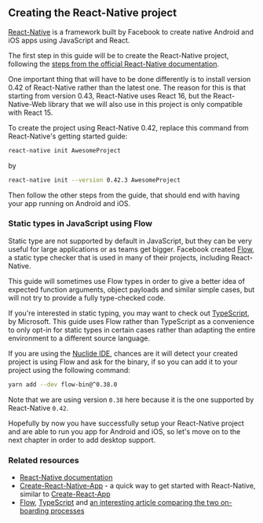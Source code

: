 ## Creating the React-Native project

[React-Native](http://facebook.github.io/react-native/) is a framework built by Facebook to create native Android and iOS apps using JavaScript and React.

The first step in this guide will be to create the React-Native project, following the [steps from the official React-Native documentation](https://facebook.github.io/react-native/releases/0.42/docs/getting-started.html).

One important thing that will have to be done differently is to install version 0.42 of React-Native rather than the latest one. The reason for this is that starting from version 0.43, React-Native uses React 16, but the React-Native-Web library that we will also use in this project is only compatible with React 15.

To create the project using React-Native 0.42, replace this command from React-Native's getting started guide:

```bash
react-native init AwesomeProject
```

by

```bash
react-native init --version 0.42.3 AwesomeProject
```

Then follow the other steps from the guide, that should end with having your app running on Android and iOS.

### Static types in JavaScript using Flow

Static type are not supported by default in JavaScript, but they can be very useful for large applications or as teams get bigger. Facebook created [Flow](https://flow.org/), a static type checker that is used in many of their projects, including React-Native.

This guide will sometimes use Flow types in order to give a better idea of expected function arguments, object payloads and similar simple cases, but will not try to provide a fully type-checked code.

If you're interested in static typing, you may want to check out [TypeScript](https://www.typescriptlang.org/), by Microsoft. This guide uses Flow rather than TypeScript as a convenience to only opt-in for static types in certain cases rather than adapting the entire environment to a different source language.

If you are using the [Nuclide IDE](https://nuclide.io/), chances are it will detect your created project is using Flow and ask for the binary, if so you can add it to your project using the following command:

```bash
yarn add --dev flow-bin@^0.38.0
```

Note that we are using version `0.38` here because it is the one supported by React-Native `0.42`.

Hopefully by now you have successfully setup your React-Native project and are able to run you app for Android and iOS, so let's move on to the next chapter in order to add desktop support.

### Related resources

* [React-Native documentation](http://facebook.github.io/react-native/)
* [Create-React-Native-App](https://github.com/react-community/create-react-native-app) - a quick way to get started with React-Native, similar to [Create-React-App](https://github.com/facebookincubator/create-react-app)
* [Flow](https://flow.org/), [TypeScript](https://www.typescriptlang.org/) and [an interesting article comparing the two on-boarding processes](http://thejameskyle.com/adopting-flow-and-typescript.html)



